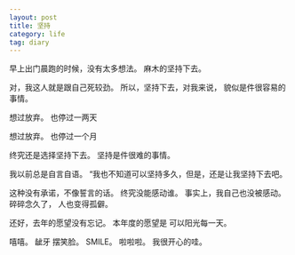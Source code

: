 ```yaml
---
layout: post
title: 坚持
category: life
tag: diary
---
```


早上出门晨跑的时候，没有太多想法。
麻木的坚持下去。

对，我这人就是跟自己死较劲。
所以，坚持下去，对我来说，
貌似是件很容易的事情。

想过放弃。
也停过一两天

想过放弃。
也停过一个月

终究还是选择坚持下去。
坚持是件很难的事情。

我以前总是自言自语。
“我也不知道可以坚持多久，但是，还是让我坚持下去吧。

这种没有承诺，不像誓言的话。
终究没能感动谁。
事实上，我自己也没被感动。
碎碎念久了，
人也变得孤僻。

还好，去年的愿望没有忘记。
本年度的愿望是
可以阳光每一天。

嘻嘻。
龇牙
摆笑脸。
SMILE。
啦啦啦。
我很开心的哇。
